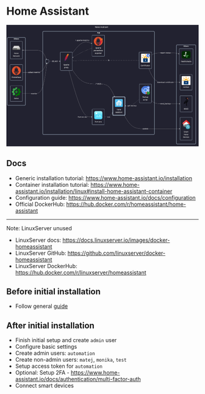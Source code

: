 # Home Assistant

![diagram](../../docs/diagrams/out/apps/homeassistant.png)

## Docs

- Generic installation tutorial: <https://www.home-assistant.io/installation>
- Container installation tutorial: <https://www.home-assistant.io/installation/linux#install-home-assistant-container>
- Configuration guide: <https://www.home-assistant.io/docs/configuration>
- Official DockerHub: <https://hub.docker.com/r/homeassistant/home-assistant>

---

Note: LinuxServer unused

- LinuxServer docs: <https://docs.linuxserver.io/images/docker-homeassistant>
- LinuxServer GitHub: <https://github.com/linuxserver/docker-homeassistant>
- LinuxServer DockerHub: <https://hub.docker.com/r/linuxserver/homeassistant>

## Before initial installation

- Follow general [guide](../../docs/Checklist%20for%20new%20docker-apps.md)

## After initial installation

- Finish initial setup and create `admin` user
- Configure basic settings
- Create admin users: `automation`
- Create non-admin users: `matej`, `monika`, `test`
- Setup access token for `automation`
- Optional: Setup 2FA - <https://www.home-assistant.io/docs/authentication/multi-factor-auth>
- Connect smart devices

